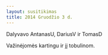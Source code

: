 ```yaml
---
layout: susitikimas
title: 2014 Gruodžio 3 d.
---
```

Dalyvavo AntanasU, DariusV ir TomasD


Važinėjomės kartingu ir jį tobulinom.

